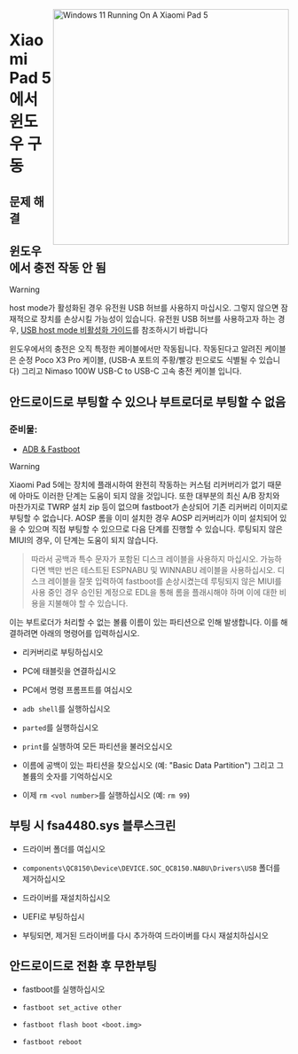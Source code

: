 <img align="right" src="https://raw.githubusercontent.com/erdilS/Port-Windows-11-Xiaomi-Pad-5/main/nabu.png" width="425" alt="Windows 11 Running On A Xiaomi Pad 5">


# Xiaomi Pad 5 에서 윈도우 구동

## 문제 해결

## 윈도우에서 충전 작동 안 됨
> [!WARNING]
> host mode가 활성화된 경우 유전원 USB 허브를 사용하지 마십시오. 그렇지 않으면 잠재적으로 장치를 손상시킬 가능성이 있습니다. 유전원 USB 허브를 사용하고자 하는 경우, [USB host mode 비활성화 가이드](/guide/Korean/Additional-materials-ko.md#usb-호스트-모드-비활성화)를 참조하시기 바랍니다

윈도우에서의 충전은 오직 특정한 케이블에서만 작동됩니다. 작동된다고 알려진 케이블은 순정 Poco X3 Pro 케이블, (USB-A 포트의 주황/빨강 핀으로도 식별될 수 있습니다) 그리고 Nimaso 100W USB-C to USB-C 고속 충전 케이블 입니다.


## 안드로이드로 부팅할 수 있으나 부트로더로 부팅할 수 없음

### 준비물:

- [ADB & Fastboot](https://developer.android.com/studio/releases/platform-tools)

> [!WARNING]
 Xiaomi Pad 5에는 장치에 플래시하여 완전히 작동하는 커스텀 리커버리가 없기 때문에 아마도 이러한 단계는 도움이 되지 않을 것입니다. 또한 대부분의 최신 A/B 장치와 마찬가지로 TWRP 설치 zip 등이 없으며 fastboot가 손상되어 기존 리커버리 이미지로 부팅할 수 없습니다. AOSP 롬을 이미 설치한 경우 AOSP 리커버리가 이미 설치되어 있을 수 있으며 직접 부팅할 수 있으므로 다음 단계를 진행할 수 있습니다. 루팅되지 않은 MIUI의 경우, 이 단계는 도움이 되지 않습니다.
>
> 따라서 공백과 특수 문자가 포함된 디스크 레이블을 사용하지 마십시오. 가능하다면 백만 번은 테스트된 ESPNABU 및 WINNABU 레이블을 사용하십시오. 디스크 레이블을 잘못 입력하여 fastboot를 손상시켰는데 루팅되지 않은 MIUI를 사용 중인 경우 승인된 계정으로 EDL을 통해 롬을 플래시해야 하며 이에 대한 비용을 지불해야 할 수 있습니다.


이는 부트로더가 처리할 수 없는 볼륨 이름이 있는 파티션으로 인해 발생합니다. 이를 해결하려면 아래의 명령어를 입력하십시오.

- 리커버리로 부팅하십시오

- PC에 태블릿을 연결하십시오

- PC에서 명령 프롬프트를 여십시오

- ```adb shell```를 실행하십시오

- ```parted```를 실행하십시오

- ```print```를 실행하여 모든 파티션을 불러오십시오

- 이름에 공백이 있는 파티션을 찾으십시오 (예: "Basic Data Partition") 그리고 그 볼륨의 숫자를 기억하십시오

- 이제 ```rm <vol number>```를 실행하십시오 (예: ```rm 99```)


## 부팅 시 fsa4480.sys 블루스크린

- 드라이버 폴더를 여십시오

- ```components\QC8150\Device\DEVICE.SOC_QC8150.NABU\Drivers\USB``` 폴더를 제거하십시오

- 드라이버를 재설치하십시오

- UEFI로 부팅하십시

- 부팅되면, 제거된 드라이버를 다시 추가하여 드라이버를 다시 재설치하십시오


## 안드로이드로 전환 후 무한부팅

- fastboot를 실행하십시오

- ```fastboot set_active other```

- ```fastboot flash boot <boot.img>```

- ```fastboot reboot```
